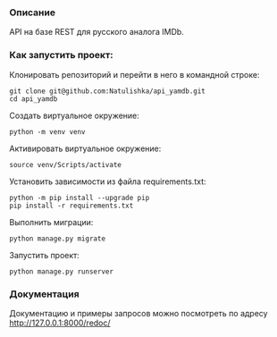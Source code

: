 ### Описание
API на базе REST для русского аналога IMDb.


### Как запустить проект:
Клонировать репозиторий и перейти в него в командной строке:

```
git clone git@github.com:Natulishka/api_yamdb.git
cd api_yamdb
```
Cоздать виртуальное окружение:

```
python -m venv venv
```
Aктивировать виртуальное окружение:
```
source venv/Scripts/activate
```
Установить зависимости из файла requirements.txt:

```
python -m pip install --upgrade pip
pip install -r requirements.txt
```
Выполнить миграции:

```
python manage.py migrate
```
Запустить проект:
```
python manage.py runserver
```
### Документация

Документацию и примеры запросов можно посмотреть по адресу http://127.0.0.1:8000/redoc/